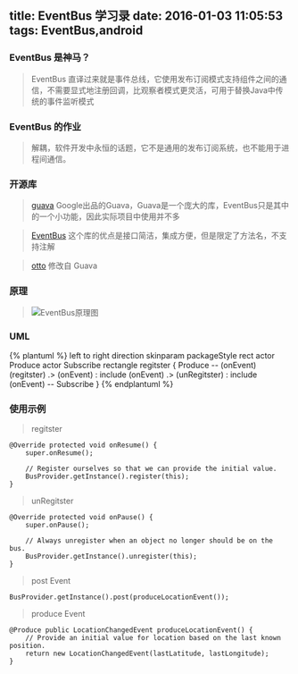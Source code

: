title: EventBus 学习录
date: 2016-01-03 11:05:53
tags: EventBus,android
---

### EventBus 是神马？

> EventBus 直译过来就是事件总线，它使用发布订阅模式支持组件之间的通信，不需要显式地注册回调，比观察者模式更灵活，可用于替换Java中传统的事件监听模式

### EventBus 的作业
> 解耦，软件开发中永恒的话题，它不是通用的发布订阅系统，也不能用于进程间通信。

<!--more-->

### 开源库

> [guava](https://github.com/google/guava) Google出品的Guava，Guava是一个庞大的库，EventBus只是其中的一个小功能，因此实际项目中使用并不多
	 
> [EventBus](https://github.com/greenrobot/EventBus) 这个库的优点是接口简洁，集成方便，但是限定了方法名，不支持注解
	 
> [otto](https://github.com/square/otto) 修改自 Guava

### 原理

> ![EventBus原理图](/img/eventbus-1.png)

### UML

{% plantuml %}
	left to right direction
	skinparam packageStyle rect
	actor Produce
	actor Subscribe
	rectangle regitster {
	  Produce -- (onEvent)
	  (regitster) .> (onEvent) : include
	  (onEvent) .> (unRegitster) : include
	  (onEvent) -- Subscribe
	}
{% endplantuml %}

### 使用示例

> regitster
	
```
@Override protected void onResume() {
    super.onResume();

    // Register ourselves so that we can provide the initial value.
    BusProvider.getInstance().register(this);
}
```

> unRegitster

```
@Override protected void onPause() {
    super.onPause();

    // Always unregister when an object no longer should be on the bus.
    BusProvider.getInstance().unregister(this);
}
```

> post Event 

```
BusProvider.getInstance().post(produceLocationEvent());

```

> produce Event

```
@Produce public LocationChangedEvent produceLocationEvent() {
    // Provide an initial value for location based on the last known position.
    return new LocationChangedEvent(lastLatitude, lastLongitude);
}
```

